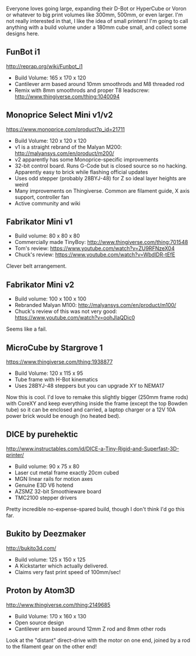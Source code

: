 Everyone loves going large, expanding their D-Bot or HyperCube or Voron or whatever to big print volumes like 300mm, 500mm, or even larger. I'm not really interested in that, I like the idea of small printers! I'm going to call anything with a build volume under a 180mm cube small, and collect some designs here.

## FunBot i1

http://reprap.org/wiki/Funbot_i1

* Build Volume: 165 x 170 x 120
* Cantilever arm based around 10mm smoothrods and M8 threaded rod
* Remix with 8mm smoothrods and proper T8 leadscrew: http://www.thingiverse.com/thing:1040094

## Monoprice Select Mini v1/v2

https://www.monoprice.com/product?p_id=21711

* Build Volume: 120 x 120 x 120
* v1 is a straight rebrand of the Malyan M200: http://malyansys.com/en/product/m200/
* v2 apparently has some Monoprice-specific improvements
* 32-bit control board. Runs G-Code but is closed source so no hacking. Apparently easy to brick while flashing official updates
* Uses odd stepper (probably 28BYJ-48) for Z so ideal layer heights are weird
* Many improvements on Thingiverse. Common are filament guide, X axis support, controller fan
* Active community and wiki

## Fabrikator Mini v1

* Build volume: 80 x 80 x 80
* Commercially made TinyBoy: http://www.thingiverse.com/thing:701548
* Tom's review: https://www.youtube.com/watch?v=ZU9RFNzeX04
* Chuck's review: https://www.youtube.com/watch?v=WbdlDR-tEfE

Clever belt arrangement.

## Fabrikator Mini v2

* Build volume: 100 x 100 x 100
* Rebranded Malyan M100: http://malyansys.com/en/product/m100/
* Chuck's review of this was not very good: https://www.youtube.com/watch?v=oohJIaQDic0

Seems like a fail.

## MicroCube by Stargrove 1

https://www.thingiverse.com/thing:1938877

* Build Volume: 120 x 115 x 95
* Tube frame with H-Bot kinematics
* Uses 28BYJ-48 steppers but you can upgrade XY to NEMA17

Now this is cool. I'd love to remake this slightly bigger (250mm frame rods) with CoreXY and keep everything inside the frame (except the top Bowden tube) so it can be enclosed and carried, a laptop charger or a 12V 10A power brick would be enough (no heated bed).

## DICE by purehektic

http://www.instructables.com/id/DICE-a-Tiny-Rigid-and-Superfast-3D-printer/

* Build volume: 90 x 75 x 80
* Laser cut metal frame exactly 20cm cubed 
* MGN linear rails for motion axes
* Genuine E3D V6 hotend
* AZSMZ 32-bit Smoothieware board
* TMC2100 stepper drivers

Pretty incredible no-expense-spared build, though I don't think I'd go this far.

## Bukito by Deezmaker

http://bukito3d.com/

* Build volume: 125 x 150 x 125
* A Kickstarter which actually delivered.
* Claims very fast print speed of 100mm/sec!

## Proton by Atom3D

http://www.thingiverse.com/thing:2149685

* Build Volume: 170 x 160 x 130
* Open source design
* Cantilever arm based around 12mm Z rod and 8mm other rods

Look at the "distant" direct-drive with the motor on one end, joined by a rod to the filament gear on the other end!

